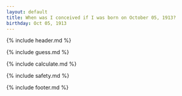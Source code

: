 ```yaml
---
layout: default
title: When was I conceived if I was born on October 05, 1913?
birthday: Oct 05, 1913
---
```


{% include header.md %}

{% include guess.md %}

{% include calculate.md %}

{% include safety.md %}

{% include footer.md %}



